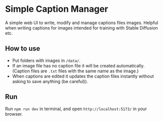 # Simple Caption Manager
A simple web UI to write, modify and manage captions files images. Helpful when writing captions for images intended for training with Stable Diffusion etc.


## How to use
* Put folders with images in `/data/`. 
* If an image file has no caption file it will be created automatically. (Caption files are `.txt` files with the same name as the image.) 
* When captions are edited it updates the caption files instantly without asking to save anything (be careful)).


## Run
Run `npm run dev` in terminal, and open `http://localhost:5173/` in your browser.